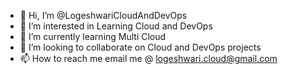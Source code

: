 - 👋 Hi, I’m @LogeshwariCloudAndDevOps
- 👀 I’m interested in Learning Cloud and DevOps
- 🌱 I’m currently learning Multi Cloud
- 💞️ I’m looking to collaborate on Cloud and DevOps projects
- 📫 How to reach me email me @ logeshwari.cloud@gmail.com

<!---
LogeshwariCloudAndDevOps/LogeshwariCloudAndDevOps is a ✨ special ✨ repository because its `README.md` (this file) appears on your GitHub profile.
You can click the Preview link to take a look at your changes.
--->
